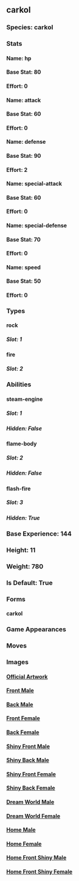 ## carkol
### Species: carkol
### Stats
#### Name: hp
#### Base Stat: 80
#### Effort: 0
#### Name: attack
#### Base Stat: 60
#### Effort: 0
#### Name: defense
#### Base Stat: 90
#### Effort: 2
#### Name: special-attack
#### Base Stat: 60
#### Effort: 0
#### Name: special-defense
#### Base Stat: 70
#### Effort: 0
#### Name: speed
#### Base Stat: 50
#### Effort: 0
### Types
#### rock
##### Slot: 1
#### fire
##### Slot: 2
### Abilities
#### steam-engine
##### Slot: 1
##### Hidden: False
#### flame-body
##### Slot: 2
##### Hidden: False
#### flash-fire
##### Slot: 3
##### Hidden: True
### Base Experience: 144
### Height: 11
### Weight: 780
### Is Default: True
### Forms
#### carkol
### Game Appearances
### Moves
### Images
#### [Official Artwork](https://raw.githubusercontent.com/PokeAPI/sprites/master/sprites/pokemon/other/official-artwork/838.png)
#### [Front Male](https://raw.githubusercontent.com/PokeAPI/sprites/master/sprites/pokemon/838.png)
#### [Back Male](https://raw.githubusercontent.com/PokeAPI/sprites/master/sprites/pokemon/back/838.png)
#### [Front Female](None)
#### [Back Female](None)
#### [Shiny Front Male](https://raw.githubusercontent.com/PokeAPI/sprites/master/sprites/pokemon/shiny/838.png)
#### [Shiny Back Male](https://raw.githubusercontent.com/PokeAPI/sprites/master/sprites/pokemon/back/838.png)
#### [Shiny Front Female](None)
#### [Shiny Back Female](None)
#### [Dream World Male](None)
#### [Dream World Female](None)
#### [Home Male](https://raw.githubusercontent.com/PokeAPI/sprites/master/sprites/pokemon/other/home/838.png)
#### [Home Female](None)
#### [Home Front Shiny Male](https://raw.githubusercontent.com/PokeAPI/sprites/master/sprites/pokemon/other/home/shiny/838.png)
#### [Home Front Shiny Female](None)